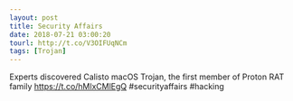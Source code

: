 ```yaml
---
layout: post
title: Security Affairs
date: 2018-07-21 03:00:20
tourl: http://t.co/V3OIFUqNCm
tags: [Trojan]
---
```

Experts discovered Calisto macOS Trojan, the first member of Proton RAT family
https://t.co/hMlxCMlEgQ
#securityaffairs #hacking